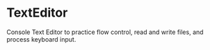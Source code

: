 # TextEditor
Console Text Editor to practice flow control, read and write files, and process keyboard input.
